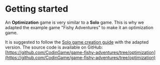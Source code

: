 # Getting started

An **Optimization** game is very similar to a **Solo** game. This is why we adapted the example game "Fishy Adventures" to make it an optimization game.

It is suggested to follow the [Solo game creation guide](tutorial-3-solo.md) with the adapted version. The source code is available on GitHub: [https://github.com/CodinGame/game-fishy-adventures/tree/optimization](https://github.com/CodinGame/game-fishy-adventures/tree/optimization)